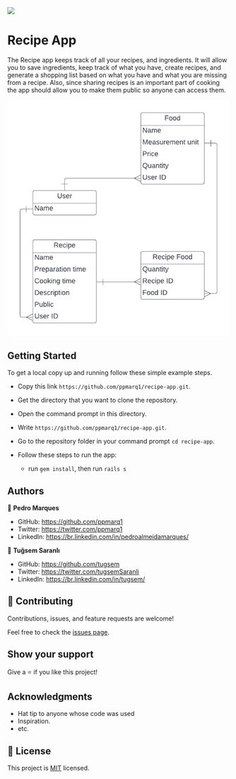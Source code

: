 ![](https://img.shields.io/badge/Microverse-blueviolet)

# Recipe App

The Recipe app keeps track of all your recipes, and ingredients. It will allow you to save ingredients, keep track of what you have, create recipes, and generate a shopping list based on what you have and what you are missing from a recipe. Also, since sharing recipes is an important part of cooking the app should allow you to make them public so anyone can access them.


  <img src='./app/assets/images/recipe_erd_2_members.png' alt=''>


## Getting Started
To get a local copy up and running follow these simple example steps.

- Copy this link `https://github.com/ppmarq1/recipe-app.git`.
- Get the directory that you want to clone the repository.
- Open the command prompt in this directory.
- Write `https://github.com/ppmarq1/recipe-app.git`.
- Go to the repository folder in your command prompt `cd recipe-app`.

- Follow these steps to run the app:
  - run `gem install`, then run `rails s`

## Authors

👤 **Pedro Marques**

- GitHub: https://github.com/ppmarq1
- Twitter: https://twitter.com/ppmarq1
- LinkedIn: https://br.linkedin.com/in/pedroalmeidamarques/

👤 **Tuğsem Saranlı**

- GitHub: https://github.com/tugsem
- Twitter: https://twitter.com/tugsemSaranli
- LinkedIn: https://br.linkedin.com/in/tugsem/

## 🤝 Contributing

Contributions, issues, and feature requests are welcome!

Feel free to check the [issues page](https://github.com/ppmarq1/recipe-app/issues).

## Show your support

Give a ⭐️ if you like this project!

## Acknowledgments

- Hat tip to anyone whose code was used
- Inspiration.
- etc.

## 📝 License

This project is [MIT](./MIT.md) licensed.

